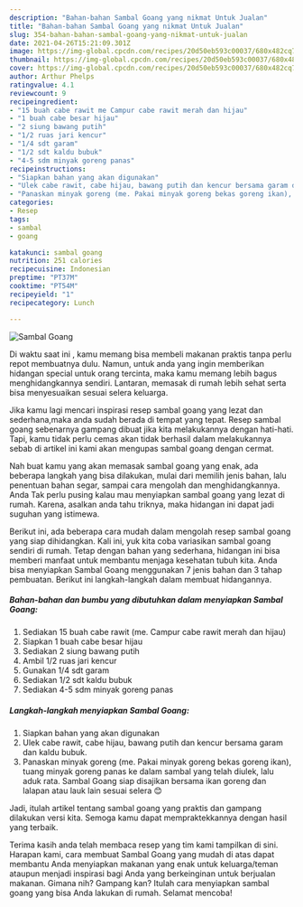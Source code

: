 ```yaml
---
description: "Bahan-bahan Sambal Goang yang nikmat Untuk Jualan"
title: "Bahan-bahan Sambal Goang yang nikmat Untuk Jualan"
slug: 354-bahan-bahan-sambal-goang-yang-nikmat-untuk-jualan
date: 2021-04-26T15:21:09.301Z
image: https://img-global.cpcdn.com/recipes/20d50eb593c00037/680x482cq70/sambal-goang-foto-resep-utama.jpg
thumbnail: https://img-global.cpcdn.com/recipes/20d50eb593c00037/680x482cq70/sambal-goang-foto-resep-utama.jpg
cover: https://img-global.cpcdn.com/recipes/20d50eb593c00037/680x482cq70/sambal-goang-foto-resep-utama.jpg
author: Arthur Phelps
ratingvalue: 4.1
reviewcount: 9
recipeingredient:
- "15 buah cabe rawit me Campur cabe rawit merah dan hijau"
- "1 buah cabe besar hijau"
- "2 siung bawang putih"
- "1/2 ruas jari kencur"
- "1/4 sdt garam"
- "1/2 sdt kaldu bubuk"
- "4-5 sdm minyak goreng panas"
recipeinstructions:
- "Siapkan bahan yang akan digunakan"
- "Ulek cabe rawit, cabe hijau, bawang putih dan kencur bersama garam dan kaldu bubuk."
- "Panaskan minyak goreng (me. Pakai minyak goreng bekas goreng ikan), tuang minyak goreng panas ke dalam sambal yang telah diulek, lalu aduk rata. Sambal Goang siap disajikan bersama ikan goreng dan lalapan atau lauk lain sesuai selera 😊"
categories:
- Resep
tags:
- sambal
- goang

katakunci: sambal goang 
nutrition: 251 calories
recipecuisine: Indonesian
preptime: "PT37M"
cooktime: "PT54M"
recipeyield: "1"
recipecategory: Lunch

---
```



![Sambal Goang](https://img-global.cpcdn.com/recipes/20d50eb593c00037/680x482cq70/sambal-goang-foto-resep-utama.jpg)

Di waktu  saat ini , kamu memang bisa membeli makanan praktis tanpa perlu repot membuatnya dulu. Namun, untuk anda yang ingin memberikan hidangan special untuk orang tercinta, maka kamu memang lebih bagus menghidangkannya sendiri. Lantaran, memasak di rumah lebih sehat serta bisa menyesuaikan sesuai selera keluarga.

Jika kamu lagi mencari inspirasi resep sambal goang yang lezat dan sederhana,maka anda sudah berada di tempat yang tepat. Resep sambal goang  sebenarnya gampang dibuat jika kita melakukannya dengan hati-hati. Tapi, kamu tidak perlu cemas akan tidak berhasil dalam melakukannya 
sebab di artikel ini kami akan mengupas sambal goang dengan cermat.  



Nah buat kamu yang akan memasak sambal goang yang enak, ada beberapa langkah yang bisa dilakukan, mulai dari memilih jenis bahan, lalu penentuan bahan segar, sampai cara mengolah dan menghidangkannya. Anda Tak perlu pusing kalau mau menyiapkan sambal goang yang lezat di rumah. Karena, asalkan anda  tahu triknya, maka hidangan ini dapat jadi suguhan yang istimewa.

Berikut ini, ada beberapa cara mudah dalam mengolah resep sambal goang yang siap dihidangkan. Kali ini, yuk kita coba variasikan sambal goang sendiri di rumah. Tetap dengan bahan yang sederhana, hidangan ini bisa memberi manfaat untuk membantu menjaga kesehatan tubuh kita. Anda bisa menyiapkan Sambal Goang menggunakan 7 jenis bahan dan 3 tahap pembuatan. Berikut ini langkah-langkah dalam membuat hidangannya.

<!--inarticleads1-->

##### Bahan-bahan dan bumbu yang dibutuhkan dalam menyiapkan Sambal Goang:

1. Sediakan 15 buah cabe rawit (me. Campur cabe rawit merah dan hijau)
1. Siapkan 1 buah cabe besar hijau
1. Sediakan 2 siung bawang putih
1. Ambil 1/2 ruas jari kencur
1. Gunakan 1/4 sdt garam
1. Sediakan 1/2 sdt kaldu bubuk
1. Sediakan 4-5 sdm minyak goreng panas




<!--inarticleads2-->

##### Langkah-langkah menyiapkan Sambal Goang:

1. Siapkan bahan yang akan digunakan
1. Ulek cabe rawit, cabe hijau, bawang putih dan kencur bersama garam dan kaldu bubuk.
1. Panaskan minyak goreng (me. Pakai minyak goreng bekas goreng ikan), tuang minyak goreng panas ke dalam sambal yang telah diulek, lalu aduk rata. Sambal Goang siap disajikan bersama ikan goreng dan lalapan atau lauk lain sesuai selera 😊




Jadi, itulah artikel tentang  sambal goang  yang praktis dan gampang dilakukan versi kita. Semoga kamu dapat mempraktekkannya dengan hasil yang terbaik. 

Terima kasih anda telah membaca resep yang tim kami tampilkan di sini. Harapan kami, cara membuat  Sambal Goang yang mudah di atas dapat membantu Anda menyiapkan makanan yang enak untuk keluarga/teman ataupun menjadi inspirasi bagi Anda yang berkeinginan untuk berjualan makanan. Gimana nih? Gampang kan? Itulah cara menyiapkan sambal goang yang bisa Anda lakukan di rumah. Selamat mencoba!


